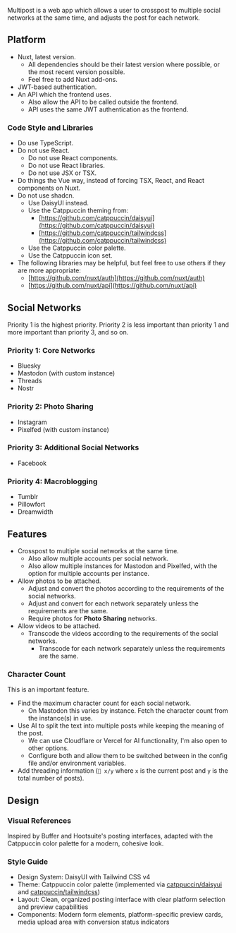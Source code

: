 Multipost is a web app which allows a user to crosspost to multiple social networks at the same time, and adjusts the post for each network.

## Platform

- Nuxt, latest version.
  - All dependencies should be their latest version where possible, or the most recent version possible.
  - Feel free to add Nuxt add-ons.
- JWT-based authentication.
- An API which the frontend uses.
  - Also allow the API to be called outside the frontend.
  - API uses the same JWT authentication as the frontend.

### Code Style and Libraries

- Do use TypeScript.
- Do not use React.
  - Do not use React components.
  - Do not use React libraries.
  - Do not use JSX or TSX.
- Do things the Vue way, instead of forcing TSX, React, and React components on Nuxt.
- Do not use shadcn.
  - Use DaisyUI instead.
  - Use the Catppuccin theming from:
    - [https://github.com/catppuccin/daisyui](https://github.com/catppuccin/daisyui)
    - [https://github.com/catppuccin/tailwindcss](https://github.com/catppuccin/tailwindcss)
  - Use the Catppuccin color palette.
  - Use the Catppuccin icon set.
- The following libraries may be helpful, but feel free to use others if they are more appropriate:
  - [https://github.com/nuxt/auth](https://github.com/nuxt/auth)
  - [https://github.com/nuxt/api](https://github.com/nuxt/api)

## Social Networks

Priority 1 is the highest priority. Priority 2 is less important than priority 1 and more important than priority 3, and so on.

### Priority 1: Core Networks

- Bluesky
- Mastodon (with custom instance)
- Threads
- Nostr

### Priority 2: Photo Sharing

- Instagram
- Pixelfed (with custom instance)

### Priority 3: Additional Social Networks

- Facebook

### Priority 4: Macroblogging

- Tumblr
- Pillowfort
- Dreamwidth

## Features

- Crosspost to multiple social networks at the same time.
  - Also allow multiple accounts per social network.
  - Also allow multiple instances for Mastodon and Pixelfed, with the option for multiple accounts per instance.
- Allow photos to be attached.
  - Adjust and convert the photos according to the requirements of the social networks.
  - Adjust and convert for each network separately unless the requirements are the same.
  - Require photos for **Photo Sharing** networks.
- Allow videos to be attached.
  - Transcode the videos according to the requirements of the social networks.
    - Transcode for each network separately unless the requirements are the same.

### Character Count

This is an important feature.

- Find the maximum character count for each social network.
  - On Mastodon this varies by instance. Fetch the character count from the instance(s) in use.
- Use AI to split the text into multiple posts while keeping the meaning of the post.
  - We can use Cloudflare or Vercel for AI functionality, I'm also open to other options.
  - Configure both and allow them to be switched between in the config file and/or environment variables.
- Add threading information (`🧵 x/y` where `x` is the current post and `y` is the total number of posts).

## Design

### Visual References

Inspired by Buffer and Hootsuite's posting interfaces, adapted with the Catppuccin color palette for a modern, cohesive look.

### Style Guide

- Design System: DaisyUI with Tailwind CSS v4
- Theme: Catppuccin color palette (implemented via [catppuccin/daisyui](https://github.com/catppuccin/daisyui) and [catppuccin/tailwindcss](https://github.com/catppuccin/tailwindcss))
- Layout: Clean, organized posting interface with clear platform selection and preview capabilities
- Components: Modern form elements, platform-specific preview cards, media upload area with conversion status indicators
